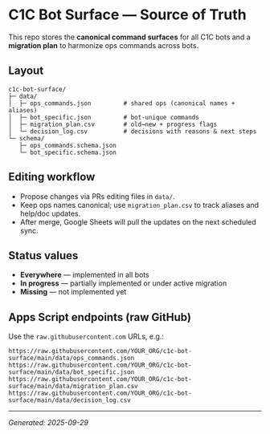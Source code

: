# C1C Bot Surface — Source of Truth

This repo stores the **canonical command surfaces** for all C1C bots and a **migration plan** to harmonize ops commands across bots.

## Layout
```
c1c-bot-surface/
├─ data/
│  ├─ ops_commands.json         # shared ops (canonical names + aliases)
│  ├─ bot_specific.json         # bot-unique commands
│  ├─ migration_plan.csv        # old→new + progress flags
│  └─ decision_log.csv          # decisions with reasons & next steps
└─ schema/
   ├─ ops_commands.schema.json
   └─ bot_specific.schema.json
```

## Editing workflow
- Propose changes via PRs editing files in `data/`.
- Keep ops names canonical; use `migration_plan.csv` to track aliases and help/doc updates.
- After merge, Google Sheets will pull the updates on the next scheduled sync.

## Status values
- **Everywhere** — implemented in all bots
- **In progress** — partially implemented or under active migration
- **Missing** — not implemented yet

## Apps Script endpoints (raw GitHub)
Use the `raw.githubusercontent.com` URLs, e.g.:
```
https://raw.githubusercontent.com/YOUR_ORG/c1c-bot-surface/main/data/ops_commands.json
https://raw.githubusercontent.com/YOUR_ORG/c1c-bot-surface/main/data/bot_specific.json
https://raw.githubusercontent.com/YOUR_ORG/c1c-bot-surface/main/data/migration_plan.csv
https://raw.githubusercontent.com/YOUR_ORG/c1c-bot-surface/main/data/decision_log.csv
```

---

*Generated: 2025-09-29*
